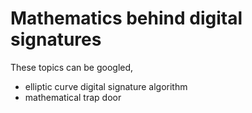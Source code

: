 # Mathematics behind digital signatures
These topics can be googled,
- elliptic curve digital signature algorithm
- mathematical trap door